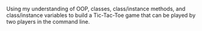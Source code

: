 Using my understanding of OOP, classes, class/instance methods, and class/instance variables to build a Tic-Tac-Toe game that can be played by two players in the command line.

